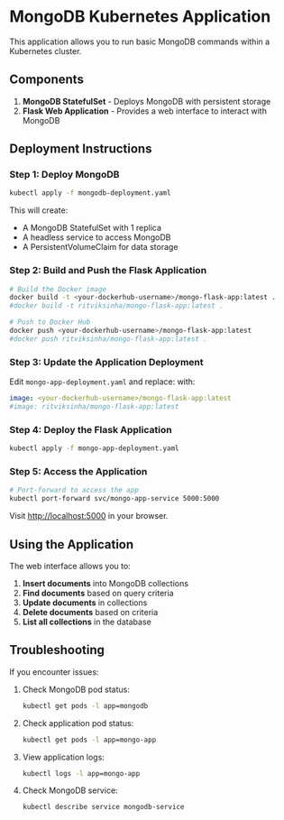 # MongoDB Kubernetes Application

This application allows you to run basic MongoDB commands within a Kubernetes cluster.

## Components

1. **MongoDB StatefulSet** - Deploys MongoDB with persistent storage
2. **Flask Web Application** - Provides a web interface to interact with MongoDB

## Deployment Instructions

### Step 1: Deploy MongoDB

```bash
kubectl apply -f mongodb-deployment.yaml
```

This will create:
- A MongoDB StatefulSet with 1 replica
- A headless service to access MongoDB
- A PersistentVolumeClaim for data storage

### Step 2: Build and Push the Flask Application

```bash
# Build the Docker image
docker build -t <your-dockerhub-username>/mongo-flask-app:latest .
#docker build -t ritviksinha/mongo-flask-app:latest .

# Push to Docker Hub
docker push <your-dockerhub-username>/mongo-flask-app:latest
#docker push ritviksinha/mongo-flask-app:latest .
```

### Step 3: Update the Application Deployment

Edit `mongo-app-deployment.yaml` and replace:
with:
```yaml
image: <your-dockerhub-username>/mongo-flask-app:latest
#image: ritviksinha/mongo-flask-app:latest
```

### Step 4: Deploy the Flask Application

```bash
kubectl apply -f mongo-app-deployment.yaml
```

### Step 5: Access the Application

```bash
# Port-forward to access the app
kubectl port-forward svc/mongo-app-service 5000:5000
```

Visit [http://localhost:5000](http://localhost:5000) in your browser.

## Using the Application

The web interface allows you to:

1. **Insert documents** into MongoDB collections
2. **Find documents** based on query criteria
3. **Update documents** in collections
4. **Delete documents** based on criteria
5. **List all collections** in the database

## Troubleshooting

If you encounter issues:

1. Check MongoDB pod status:
   ```bash
   kubectl get pods -l app=mongodb
   ```

2. Check application pod status:
   ```bash
   kubectl get pods -l app=mongo-app
   ```

3. View application logs:
   ```bash
   kubectl logs -l app=mongo-app
   ```

4. Check MongoDB service:
   ```bash
   kubectl describe service mongodb-service
   ``` 
